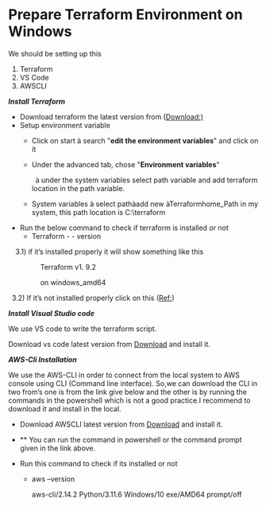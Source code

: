 # Prepare Terraform Environment on Windows

We should be setting up this 

1. Terraform
1. VS Code
1. AWSCLI

***Install Terraform***

- Download terraform the latest version from ([Download:)](https://developer.hashicorp.com/terraform/downloads)
- Setup environment variable 
  - Click on start à search "**edit the environment variables**" and click on it
  - Under the advanced tab, chose "**Environment variables**" 

    ` `à under the system variables select path variable and add terraform    location in the path variable.

  - System variables à select pathàadd new àTerraformhome\_Path
    in my system, this path location is C:\terraform
- Run the below command to check if terraform is installed or not
  - Terraform - - version

`  `3.1) if it’s installed properly it will show something like this

`         `Terraform v1. 9.2

`         `on windows\_amd64

` `3.2) If it’s not installed properly click on this ([Ref:](https://www.youtube.com/watch?v=Cn6xYf0QJME&ab_channel=AWSMadeEasy))

***Install Visual Studio code***

We use VS code to write the terraform script.

Download vs code latest version from [Download](https://code.visualstudio.com/download) and install it.

***AWS-Cli Installation***

We use the AWS-CLI in order to connect from the local system to AWS console using CLI (Command line interface). So,we can download the CLI in two from’s one is from the link give below and the other is by running the commands in the powershell which is not a good practice.I recommend to download it and install in the local.

- Download AWSCLI latest version from [Download](https://docs.aws.amazon.com/cli/latest/userguide/getting-started-install.html) and install it.
- ** You can run the command in powershell or the command prompt given in the link above.

- Run this command to check if its installed or not 
  - aws –version

    aws-cli/2.14.2 Python/3.11.6 Windows/10 exe/AMD64 prompt/off


